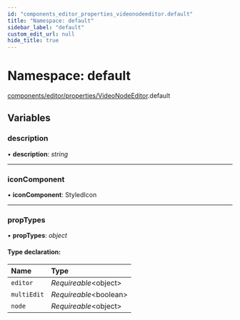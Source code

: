 ```yaml
---
id: "components_editor_properties_videonodeeditor.default"
title: "Namespace: default"
sidebar_label: "default"
custom_edit_url: null
hide_title: true
---
```


# Namespace: default

[components/editor/properties/VideoNodeEditor](components_editor_properties_videonodeeditor.md).default

## Variables

### description

• **description**: *string*

___

### iconComponent

• **iconComponent**: StyledIcon

___

### propTypes

• **propTypes**: *object*

#### Type declaration:

Name | Type |
:------ | :------ |
`editor` | *Requireable*<object\> |
`multiEdit` | *Requireable*<boolean\> |
`node` | *Requireable*<object\> |
